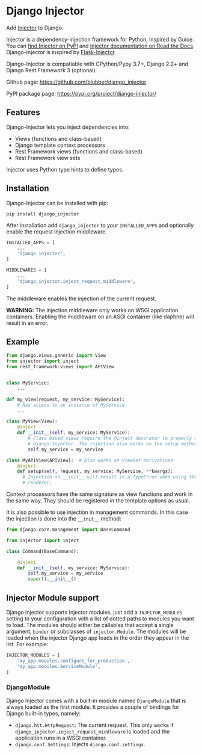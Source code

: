 # Django Injector

Add [Injector](https://github.com/alecthomas/injector) to Django.

Injector is a dependency-injection framework for Python, inspired by Guice. You can
[find Injector on PyPI](https://pypi.org/project/injector/) and
[Injector documentation on Read the Docs](https://injector.readthedocs.io/en/latest/). Django-Injector is
inspired by [Flask-Injector](https://github.com/alecthomas/flask_injector).

Django-Injector is compatiable with CPython/Pypy 3.7+, Django 2.2+ and Django Rest Framework 3 (optional).

Github page: https://github.com/blubber/django_injector

PyPI package page: https://pypi.org/project/django-injector/


## Features

Django-Injector lets you inject dependencies into:

* Views (functions and class-based)
* Django template context processors
* Rest Framework views (functions and class-based)
* Rest Framework view sets

Injector uses Python type hints to define types.


## Installation

Django-Injector can be installed with pip:

`pip install django_injector`

After installation add `django_injector` to your `INSTALLED_APPS` and optionally enable
the request injection middleware.

``` python
INSTALLED_APPS = [
    ...
    'django_injector',
]

MIDDLEWARES = [
    ...
    'django_injector.inject_request_middleware',
]
```

The middleware enables the injection of the current request.

**WARNING:** The injection middleware only works on WSGI application containers. Enabling the
middleware on an ASGI container (like daphne) will result in an error.


## Example

``` python
from django.views.generic import View
from injector import inject
from rest_framework.views import APIView


class MyService:
    ...

def my_view(request, my_service: MyService):
    # Has access to an instance of MyService
    ...

class MyView(View):
    @inject
    def __init__(self, my_service: MyService):
        # Class based views require the @inject decorator to properly work with
        # Django-Injector. The injection also works on the setup method.
        self.my_service = my_service

class MyAPIView(APIView):  # Also works on ViewSet derivatives
    @inject
    def setup(self, request, my_service: MyService, **kwargs):
      # Injection on __init__ will result in a TypeError when using the HTML
      # renderer.
```

Context processors have the same signature as view functions and work in the same way. They should
be registered in the template options as usual.

It is also possible to use injection in management commands. In this case the injection
is done into the `__init__` method:

```python
from django.core.management import BaseCommand

from injector import inject

class Command(BaseCommand):

    @inject
    def __init__(self, my_service: MyService):
        self.my_service = my_service
        super().__init__()
```


## Injector Module support

Django Injector supports Injector modules, just add a `INJECTOR_MODULES` setting to your configuration
with a list of dotted paths to modules you want to load. The modules should either be callables that
accept a single argument, `binder` or subclasses of `injector.Module`. The modules will be loaded
when the injector Django app loads in the order they appear in the list. For example:

``` python
INJECTOR_MODULES = [
    'my_app.modules.configure_for_production',
    'my_app.modules.ServiceModule',
]
```


### DjangoModule

Django Injector comes with a built-in module named `DjangoModule` that is always loaded as the first
module. It provides a couple of bindings for Django built-in types, namely:

* `django.htt.HttpRequest`: The current request. This only works if `django_injector.inject_request_middleware`
is loaded and the application runs in a WSGI container.
* `django.conf.Settings`: Injects `django.conf.settings`.
